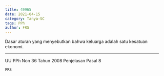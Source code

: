 ```yaml
---
title: 49965
date: 2021-04-15
category: Tanya-SC
tags: PPh
author: FRS
---
```


Dasar aturan yang menyebutkan bahwa keluarga adalah satu kesatuan ekonomi.

---

UU PPh Non 36 Tahun 2008 Penjelasan Pasal 8

`FRS`
